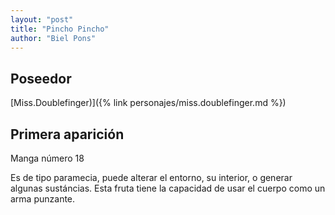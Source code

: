 ```yaml
---
layout: "post"
title: "Pincho Pincho"
author: "Biel Pons"
---
```


## Poseedor

[Miss.Doublefinger)]({% link personajes/miss.doublefinger.md %})

## Primera aparición

Manga número 18

Es de tipo paramecia, puede alterar el entorno, su interior, o generar algunas sustáncias. Esta fruta tiene la capacidad de usar el cuerpo como un arma punzante.
